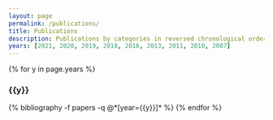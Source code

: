 ```yaml
---
layout: page
permalink: /publications/
title: Publications
description: Publications by categories in reversed chronological order.
years: [2021, 2020, 2019, 2018, 2016, 2013, 2011, 2010, 2007]
---
```


{% for y in page.years %}
  <h3 class="year">{{y}}</h3>
  {% bibliography -f papers -q @*[year={{y}}]* %}
{% endfor %}
